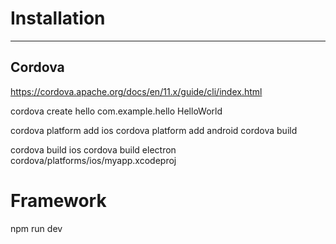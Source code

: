 # Installation  

****

## Cordova

https://cordova.apache.org/docs/en/11.x/guide/cli/index.html

cordova create hello com.example.hello HelloWorld

cordova platform add ios
cordova platform add android
cordova build

cordova build ios
cordova build electron
cordova/platforms/ios/myapp.xcodeproj 



# Framework

npm run dev